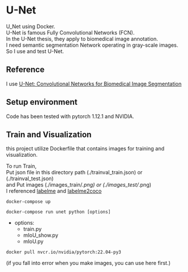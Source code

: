 # U-Net
U_Net using Docker.  
U-Net is famous Fully Convolutional Networks (FCN).  
In the U-Net thesis, they apply to biomedical image annotation.  
I need semantic segmentation Network operating in gray-scale images.  
So I use and test U-Net.

## Reference  
I use [U-Net: Convolutional Networks for Biomedical Image Segmentation](https://link.springer.com/chapter/10.1007/978-3-319-24574-4_28#auth-Thomas-Brox)

## Setup environment  
Code has been tested with pytorch 1.12.1 and NVIDIA. 

## Train and Visualization
this project utilize Dockerfile that contains images for training and visualization.   

To run Train,  
Put json file in this directory path (./trainval_train.json) or (./trainval_test.json)   
and Put images (./images_train/*.png) or (./images_test/*.png)  
I referenced [labelme](https://github.com/wkentaro/labelme) and [labelme2coco](https://github.com/fcakyon/labelme2coco)

```
docker-compose up   
```
```
docker-compose run unet python [options]
```
- options:  
  - train.py   
  - mIoU_show.py  
  - mIoU.py
  

```
docker pull nvcr.io/nvidia/pytorch:22.04-py3
```
(if you fall into error when you make images, you can use here first.)
